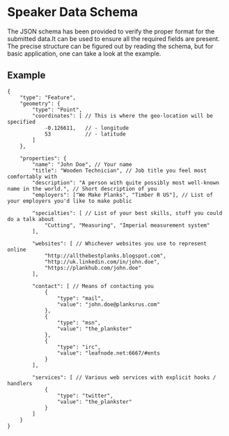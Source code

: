 # Speaker Data Schema

The JSON schema has been provided to verify the proper format for the submitted data.It can be used to ensure all the required fields are present. The precise structure can be figured out by reading the schema, but for basic application, one can take a look at the example.

## Example

    {
        "type": "Feature",
        "geometry": {
            "type": "Point",
            "coordinates": [ // This is where the geo-location will be specified
                -0.126611,   // - longitude
                53           // - latitude
            ]
        },
        
        "properties": {
            "name": "John Doe", // Your name
			"title": "Wooden Technician", // Job title you feel most comfortably with
            "description": "A person with quite possibly most well-known name in the world.", // Short description of you
            "employers": ["We Make Planks", "Timber R US"], // List of your employers you'd like to make public
            
            "specialties": [ // List of your best skills, stuff you could do a talk about
                "Cutting", "Measuring", "Imperial measurement system"
            ],
            
            "websites": [ // Whichever websites you use to represent online
				"http://allthebestplanks.blogspot.com",
                "http://uk.linkedin.com/in/john.doe",
                "https://plankhub.com/john.doe"
            ],
			
			"contact": [ // Means of contacting you
                {
                    "type": "mail",
                    "value": "john.doe@planksrus.com"
                },
                {
                    "type": "msn",
                    "value": "the_plankster"
                },
				{
					"type": "irc",
					"value": "leafnode.net:6667/#ents
				}
            ],
            
            "services": [ // Various web services with explicit hooks / handlers
                {
                    "type": "twitter",
                    "value": "the_plankster"
                }
            ]
        }
    }
